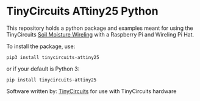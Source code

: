 # TinyCircuits ATtiny25 Python

This repository holds a python package and examples meant for using the TinyCircuits [Soil Moisture Wireling](https://tinycircuits.com/collections/wireling-sensors/products/moisture-sensor-wireling) with a Raspberry Pi and Wireling Pi Hat.

To install the package, use:

```
pip3 install tinycircuits-attiny25
```

or if your default is Python 3:

```
pip install tinycircuits-attiny25
```

Software written by: [TinyCircuits](https://tinycircuits.com/) for use with TinyCircuits hardware 
